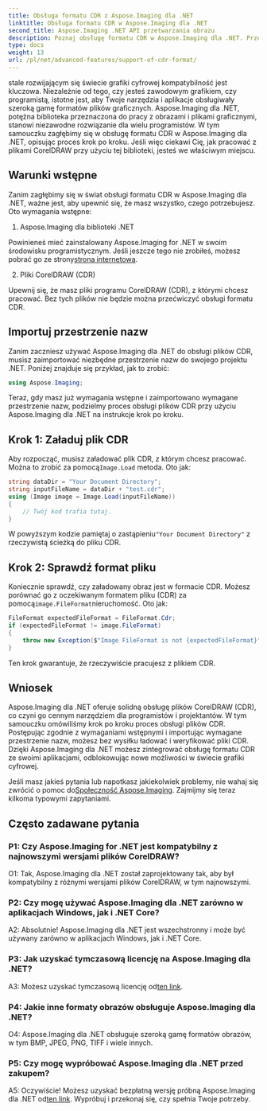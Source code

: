```yaml
---
title: Obsługa formatu CDR z Aspose.Imaging dla .NET
linktitle: Obsługa formatu CDR w Aspose.Imaging dla .NET
second_title: Aspose.Imaging .NET API przetwarzania obrazu
description: Poznaj obsługę formatu CDR w Aspose.Imaging dla .NET. Przewodnik krok po kroku dotyczący ładowania i weryfikowania plików CorelDRAW. Idealny dla programistów i projektantów.
type: docs
weight: 13
url: /pl/net/advanced-features/support-of-cdr-format/
---
```

stale rozwijającym się świecie grafiki cyfrowej kompatybilność jest kluczowa. Niezależnie od tego, czy jesteś zawodowym grafikiem, czy programistą, istotne jest, aby Twoje narzędzia i aplikacje obsługiwały szeroką gamę formatów plików graficznych. Aspose.Imaging dla .NET, potężna biblioteka przeznaczona do pracy z obrazami i plikami graficznymi, stanowi niezawodne rozwiązanie dla wielu programistów. W tym samouczku zagłębimy się w obsługę formatu CDR w Aspose.Imaging dla .NET, opisując proces krok po kroku. Jeśli więc ciekawi Cię, jak pracować z plikami CorelDRAW przy użyciu tej biblioteki, jesteś we właściwym miejscu.

## Warunki wstępne

Zanim zagłębimy się w świat obsługi formatu CDR w Aspose.Imaging dla .NET, ważne jest, aby upewnić się, że masz wszystko, czego potrzebujesz. Oto wymagania wstępne:

1. Aspose.Imaging dla biblioteki .NET

 Powinieneś mieć zainstalowany Aspose.Imaging for .NET w swoim środowisku programistycznym. Jeśli jeszcze tego nie zrobiłeś, możesz pobrać go ze strony[strona internetowa](https://releases.aspose.com/imaging/net/).

2. Pliki CorelDRAW (CDR)

Upewnij się, że masz pliki programu CorelDRAW (CDR), z którymi chcesz pracować. Bez tych plików nie będzie można przećwiczyć obsługi formatu CDR.

## Importuj przestrzenie nazw

Zanim zaczniesz używać Aspose.Imaging dla .NET do obsługi plików CDR, musisz zaimportować niezbędne przestrzenie nazw do swojego projektu .NET. Poniżej znajduje się przykład, jak to zrobić:

```csharp
using Aspose.Imaging;
```

Teraz, gdy masz już wymagania wstępne i zaimportowano wymagane przestrzenie nazw, podzielmy proces obsługi plików CDR przy użyciu Aspose.Imaging dla .NET na instrukcje krok po kroku.

## Krok 1: Załaduj plik CDR

 Aby rozpocząć, musisz załadować plik CDR, z którym chcesz pracować. Można to zrobić za pomocą`Image.Load` metoda. Oto jak:

```csharp
string dataDir = "Your Document Directory";
string inputFileName = dataDir + "test.cdr";
using (Image image = Image.Load(inputFileName))
{
    // Twój kod trafia tutaj.
}
```

 W powyższym kodzie pamiętaj o zastąpieniu`"Your Document Directory"` z rzeczywistą ścieżką do pliku CDR.

## Krok 2: Sprawdź format pliku

 Koniecznie sprawdź, czy załadowany obraz jest w formacie CDR. Możesz porównać go z oczekiwanym formatem pliku (CDR) za pomocą`image.FileFormat`nieruchomość. Oto jak:

```csharp
FileFormat expectedFileFormat = FileFormat.Cdr;
if (expectedFileFormat != image.FileFormat)
{
    throw new Exception($"Image FileFormat is not {expectedFileFormat}");
}
```

Ten krok gwarantuje, że rzeczywiście pracujesz z plikiem CDR.

## Wniosek

Aspose.Imaging dla .NET oferuje solidną obsługę plików CorelDRAW (CDR), co czyni go cennym narzędziem dla programistów i projektantów. W tym samouczku omówiliśmy krok po kroku proces obsługi plików CDR. Postępując zgodnie z wymaganiami wstępnymi i importując wymagane przestrzenie nazw, możesz bez wysiłku ładować i weryfikować pliki CDR. Dzięki Aspose.Imaging dla .NET możesz zintegrować obsługę formatu CDR ze swoimi aplikacjami, odblokowując nowe możliwości w świecie grafiki cyfrowej.

 Jeśli masz jakieś pytania lub napotkasz jakiekolwiek problemy, nie wahaj się zwrócić o pomoc do[Społeczność Aspose.Imaging](https://forum.aspose.com/). Zajmijmy się teraz kilkoma typowymi zapytaniami.

## Często zadawane pytania

### P1: Czy Aspose.Imaging for .NET jest kompatybilny z najnowszymi wersjami plików CorelDRAW?

O1: Tak, Aspose.Imaging dla .NET został zaprojektowany tak, aby był kompatybilny z różnymi wersjami plików CorelDRAW, w tym najnowszymi.

### P2: Czy mogę używać Aspose.Imaging dla .NET zarówno w aplikacjach Windows, jak i .NET Core?

A2: Absolutnie! Aspose.Imaging dla .NET jest wszechstronny i może być używany zarówno w aplikacjach Windows, jak i .NET Core.

### P3: Jak uzyskać tymczasową licencję na Aspose.Imaging dla .NET?

 A3: Możesz uzyskać tymczasową licencję od[ten link](https://purchase.aspose.com/temporary-license/).

### P4: Jakie inne formaty obrazów obsługuje Aspose.Imaging dla .NET?

O4: Aspose.Imaging dla .NET obsługuje szeroką gamę formatów obrazów, w tym BMP, JPEG, PNG, TIFF i wiele innych.

### P5: Czy mogę wypróbować Aspose.Imaging dla .NET przed zakupem?

 A5: Oczywiście! Możesz uzyskać bezpłatną wersję próbną Aspose.Imaging dla .NET od[ten link](https://releases.aspose.com/). Wypróbuj i przekonaj się, czy spełnia Twoje potrzeby.